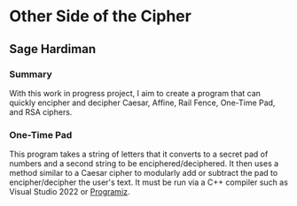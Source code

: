 # Other Side of the Cipher
## Sage Hardiman

### Summary
With this work in progress project, I aim to create a program that can quickly encipher and decipher Caesar, Affine, Rail Fence, One-Time Pad, and RSA ciphers.

### One-Time Pad
This program takes a string of letters that it converts to a secret pad of numbers and a second string to be enciphered/deciphered. It then uses a method similar to a Caesar cipher to modularly add or subtract the pad to encipher/decipher the user's text. It must be run via a C++ compiler such as Visual Studio 2022 or [Programiz](https://www.programiz.com/cpp-programming/online-compiler/).
